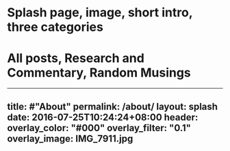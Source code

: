 # Splash page, image, short intro, three categories
# All posts, Research and Commentary, Random Musings
---
title: #"About"
permalink: /about/
layout: splash
date: 2016-07-25T10:24:24+08:00
header:
  overlay_color: "#000"
  overlay_filter: "0.1"
  overlay_image: IMG_7911.jpg
---
